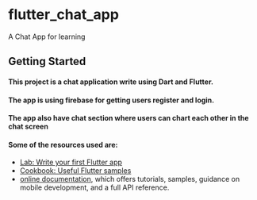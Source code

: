 # flutter_chat_app

A Chat App for learning 

## Getting Started

#### This project is a chat application write using Dart and Flutter.

#### The app is using firebase for getting users register and login.

#### The app also have chat section where users can chart each other in the chat screen

#### Some of the resources used are:
- [Lab: Write your first Flutter app](https://flutter.dev/docs/get-started/codelab)
- [Cookbook: Useful Flutter samples](https://flutter.dev/docs/cookbook)
- [online documentation](https://flutter.dev/docs), which offers tutorials,
samples, guidance on mobile development, and a full API reference.
